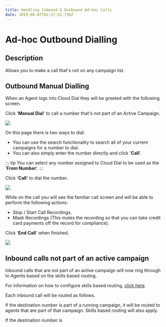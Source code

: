 ```yaml
---
title: Handling Inbound & Outbound Ad-hoc Calls
date: 2019-08-07T02:27:52.736Z
---
```

# Ad-hoc Outbound Dialling

## Description

Allows you to make a call that's not on any campaign list.

## Outbound Manual Dialling

When an Agent logs into Cloud Dial they will be greeted with the following screen.

Click '**Manual Dial**' to call a number that's not part of an Active Campaign.

<img style="width: auto; height: auto;" src="/images/manual_dialling_1.png">
 
On this page there is two ways to dial:

* You can use the search functionality to search all of your current campaigns for a number to dial.
* You can also simply enter the number directly and click '**Call**'.

::: tip
You can select any number assigned to Cloud Dial to be used as the '**From Number**'.
:::

Click '**Call**' to dial the number.

<img style="width: auto; height: auto;" src="/images/manual_dialling_2.png">

While on the call you will see the familiar call screen and will be able to perform the following actions:

* Stop / Start Call Recordings.
* Mask Recordings (This mutes the recording so that you can take credit card payments off the record for compliance).

Click '**End Call**' when finished.

<img style="width: auto; height: auto;" src="/images/manual_dialling_3.png">

## Inbound calls not part of an active campaign

Inbound calls that are not part of an active campaign will now ring through to Agents based on the skills based routing.

For information on how to configure skills based routing, [click here](https://kb.ecn.net.au/guides/cloud-dial/skills-based-call-routing.html).

Each inbound call will be routed as follows.

If the destination number is part of a running campaign, it will be routed to agents that are part of that campaign. Skills based routing will also apply.

If the destination number is 
